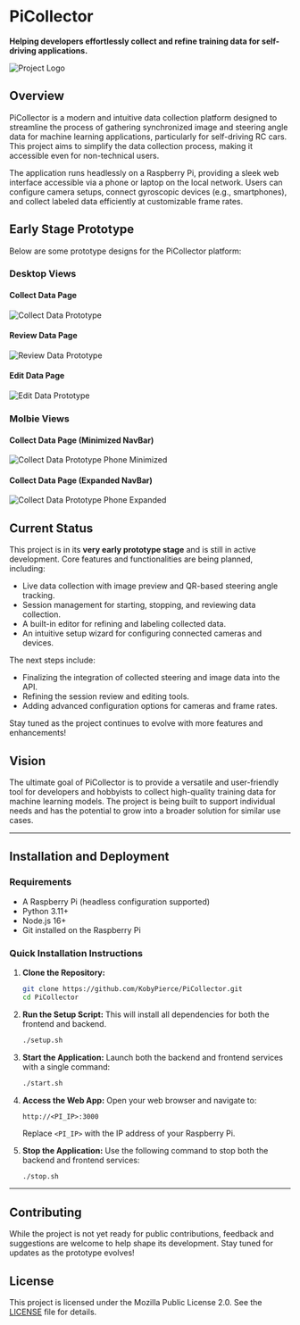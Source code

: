 # PiCollector

**Helping developers effortlessly collect and refine training data for self-driving applications.**

![Project Logo](./assets/Pi-Collector-Logo.svg)

## Overview
PiCollector is a modern and intuitive data collection platform designed to streamline the process of gathering synchronized image and steering angle data for machine learning applications, particularly for self-driving RC cars. This project aims to simplify the data collection process, making it accessible even for non-technical users.

The application runs headlessly on a Raspberry Pi, providing a sleek web interface accessible via a phone or laptop on the local network. Users can configure camera setups, connect gyroscopic devices (e.g., smartphones), and collect labeled data efficiently at customizable frame rates. 

## Early Stage Prototype
Below are some prototype designs for the PiCollector platform:

### Desktop Views

#### Collect Data Page
![Collect Data Prototype](./assets/collect-data-prototype.png)

#### Review Data Page
![Review Data Prototype](./assets/review-data-prototype.png)

#### Edit Data Page
![Edit Data Prototype](./assets/edit-data-prototype.png)

### Molbie Views

#### Collect Data Page (Minimized NavBar)
![Collect Data Prototype Phone Minimized](./assets/collect-data-prototype-navbar-min.png)

#### Collect Data Page (Expanded NavBar)
![Collect Data Prototype Phone Expanded](./assets/collect-data-prototype-navbar-expanded.png)

## Current Status
This project is in its **very early prototype stage** and is still in active development. Core features and functionalities are being planned, including:
- Live data collection with image preview and QR-based steering angle tracking.
- Session management for starting, stopping, and reviewing data collection.
- A built-in editor for refining and labeling collected data.
- An intuitive setup wizard for configuring connected cameras and devices.

The next steps include:
- Finalizing the integration of collected steering and image data into the API.
- Refining the session review and editing tools.
- Adding advanced configuration options for cameras and frame rates.

Stay tuned as the project continues to evolve with more features and enhancements!

## Vision
The ultimate goal of PiCollector is to provide a versatile and user-friendly tool for developers and hobbyists to collect high-quality training data for machine learning models. The project is being built to support individual needs and has the potential to grow into a broader solution for similar use cases.

---

## Installation and Deployment

### Requirements
- A Raspberry Pi (headless configuration supported)
- Python 3.11+
- Node.js 16+
- Git installed on the Raspberry Pi

### Quick Installation Instructions

1. **Clone the Repository:**
   ```bash
   git clone https://github.com/KobyPierce/PiCollector.git
   cd PiCollector
   ```

2. **Run the Setup Script:**
   This will install all dependencies for both the frontend and backend.
   ```bash
   ./setup.sh
   ```

3. **Start the Application:**
   Launch both the backend and frontend services with a single command:
   ```bash
   ./start.sh
   ```

4. **Access the Web App:**
   Open your web browser and navigate to:
   ```
   http://<PI_IP>:3000
   ```
   Replace `<PI_IP>` with the IP address of your Raspberry Pi.

5. **Stop the Application:**
   Use the following command to stop both the backend and frontend services:
   ```bash
   ./stop.sh
   ```

---

## Contributing
While the project is not yet ready for public contributions, feedback and suggestions are welcome to help shape its development. Stay tuned for updates as the prototype evolves!

## License
This project is licensed under the Mozilla Public License 2.0. See the [LICENSE](LICENSE) file for details.
